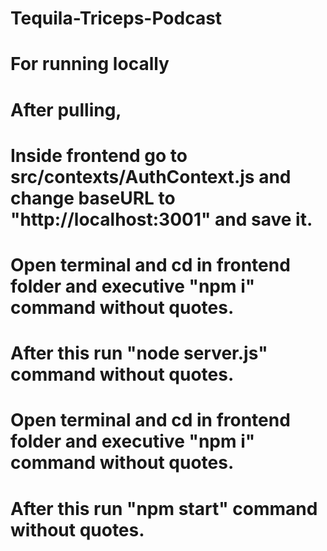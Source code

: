 # Tequila-Triceps-Podcast
# For running locally
# After pulling,
# Inside frontend go to src/contexts/AuthContext.js and change baseURL to "http://localhost:3001" and save it.
# Open terminal and cd in frontend folder and executive "npm i" command without quotes.
# After this run "node server.js" command without quotes.
# Open terminal and cd in frontend folder and executive "npm i" command without quotes.
# After this run "npm start" command without quotes.
